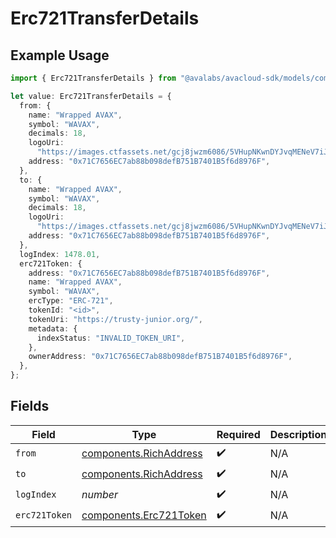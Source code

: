 # Erc721TransferDetails

## Example Usage

```typescript
import { Erc721TransferDetails } from "@avalabs/avacloud-sdk/models/components";

let value: Erc721TransferDetails = {
  from: {
    name: "Wrapped AVAX",
    symbol: "WAVAX",
    decimals: 18,
    logoUri:
      "https://images.ctfassets.net/gcj8jwzm6086/5VHupNKwnDYJvqMENeV7iJ/fdd6326b7a82c8388e4ee9d4be7062d4/avalanche-avax-logo.svg",
    address: "0x71C7656EC7ab88b098defB751B7401B5f6d8976F",
  },
  to: {
    name: "Wrapped AVAX",
    symbol: "WAVAX",
    decimals: 18,
    logoUri:
      "https://images.ctfassets.net/gcj8jwzm6086/5VHupNKwnDYJvqMENeV7iJ/fdd6326b7a82c8388e4ee9d4be7062d4/avalanche-avax-logo.svg",
    address: "0x71C7656EC7ab88b098defB751B7401B5f6d8976F",
  },
  logIndex: 1478.01,
  erc721Token: {
    address: "0x71C7656EC7ab88b098defB751B7401B5f6d8976F",
    name: "Wrapped AVAX",
    symbol: "WAVAX",
    ercType: "ERC-721",
    tokenId: "<id>",
    tokenUri: "https://trusty-junior.org/",
    metadata: {
      indexStatus: "INVALID_TOKEN_URI",
    },
    ownerAddress: "0x71C7656EC7ab88b098defB751B7401B5f6d8976F",
  },
};
```

## Fields

| Field                                                            | Type                                                             | Required                                                         | Description                                                      |
| ---------------------------------------------------------------- | ---------------------------------------------------------------- | ---------------------------------------------------------------- | ---------------------------------------------------------------- |
| `from`                                                           | [components.RichAddress](../../models/components/richaddress.md) | :heavy_check_mark:                                               | N/A                                                              |
| `to`                                                             | [components.RichAddress](../../models/components/richaddress.md) | :heavy_check_mark:                                               | N/A                                                              |
| `logIndex`                                                       | *number*                                                         | :heavy_check_mark:                                               | N/A                                                              |
| `erc721Token`                                                    | [components.Erc721Token](../../models/components/erc721token.md) | :heavy_check_mark:                                               | N/A                                                              |